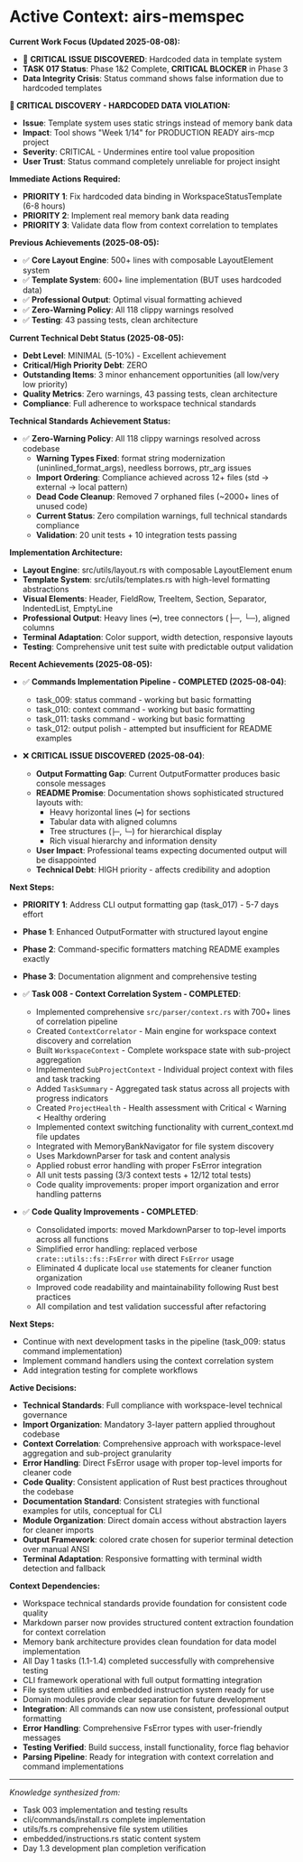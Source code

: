 # Active Context: airs-memspec

**Current Work Focus (Updated 2025-08-08):**
- 🚨 **CRITICAL ISSUE DISCOVERED**: Hardcoded data in template system
- **TASK 017 Status**: Phase 1&2 Complete, **CRITICAL BLOCKER** in Phase 3
- **Data Integrity Crisis**: Status command shows false information due to hardcoded templates

**🔴 CRITICAL DISCOVERY - HARDCODED DATA VIOLATION:**
- **Issue**: Template system uses static strings instead of memory bank data
- **Impact**: Tool shows "Week 1/14" for PRODUCTION READY airs-mcp project
- **Severity**: CRITICAL - Undermines entire tool value proposition
- **User Trust**: Status command completely unreliable for project insight

**Immediate Actions Required:**
- **PRIORITY 1**: Fix hardcoded data binding in WorkspaceStatusTemplate (6-8 hours)
- **PRIORITY 2**: Implement real memory bank data reading 
- **PRIORITY 3**: Validate data flow from context correlation to templates

**Previous Achievements (2025-08-05):**
- ✅ **Core Layout Engine**: 500+ lines with composable LayoutElement system
- ✅ **Template System**: 600+ line implementation (BUT uses hardcoded data)
- ✅ **Professional Output**: Optimal visual formatting achieved
- ✅ **Zero-Warning Policy**: All 118 clippy warnings resolved
- ✅ **Testing**: 43 passing tests, clean architecture

**Current Technical Debt Status (2025-08-05):**
- **Debt Level**: MINIMAL (5-10%) - Excellent achievement
- **Critical/High Priority Debt**: ZERO
- **Outstanding Items**: 3 minor enhancement opportunities (all low/very low priority)
- **Quality Metrics**: Zero warnings, 43 passing tests, clean architecture
- **Compliance**: Full adherence to workspace technical standards

**Technical Standards Achievement Status:**
- ✅ **Zero-Warning Policy**: All 118 clippy warnings resolved across codebase
  - **Warning Types Fixed**: format string modernization (uninlined_format_args), needless borrows, ptr_arg issues
  - **Import Ordering**: Compliance achieved across 12+ files (std → external → local pattern)
  - **Dead Code Cleanup**: Removed 7 orphaned files (~2000+ lines of unused code)
  - **Current Status**: Zero compilation warnings, full technical standards compliance
  - **Validation**: 20 unit tests + 10 integration tests passing

**Implementation Architecture:**
- **Layout Engine**: src/utils/layout.rs with composable LayoutElement enum
- **Template System**: src/utils/templates.rs with high-level formatting abstractions
- **Visual Elements**: Header, FieldRow, TreeItem, Section, Separator, IndentedList, EmptyLine
- **Professional Output**: Heavy lines (━), tree connectors (├─, └─), aligned columns
- **Terminal Adaptation**: Color support, width detection, responsive layouts
- **Testing**: Comprehensive unit test suite with predictable output validation

**Recent Achievements (2025-08-05):**
- ✅ **Commands Implementation Pipeline - COMPLETED (2025-08-04)**:
  - task_009: status command - working but basic formatting
  - task_010: context command - working but basic formatting  
  - task_011: tasks command - working but basic formatting
  - task_012: output polish - attempted but insufficient for README examples

- ❌ **CRITICAL ISSUE DISCOVERED (2025-08-04)**: 
  - **Output Formatting Gap**: Current OutputFormatter produces basic console messages
  - **README Promise**: Documentation shows sophisticated structured layouts with:
    - Heavy horizontal lines (`━`) for sections
    - Tabular data with aligned columns
    - Tree structures (`├─`, `└─`) for hierarchical display
    - Rich visual hierarchy and information density
  - **User Impact**: Professional teams expecting documented output will be disappointed
  - **Technical Debt**: HIGH priority - affects credibility and adoption

**Next Steps:**
- **PRIORITY 1**: Address CLI output formatting gap (task_017) - 5-7 days effort
- **Phase 1**: Enhanced OutputFormatter with structured layout engine
- **Phase 2**: Command-specific formatters matching README examples exactly  
- **Phase 3**: Documentation alignment and comprehensive testing

- ✅ **Task 008 - Context Correlation System - COMPLETED**:
  - Implemented comprehensive `src/parser/context.rs` with 700+ lines of correlation pipeline
  - Created `ContextCorrelator` - Main engine for workspace context discovery and correlation
  - Built `WorkspaceContext` - Complete workspace state with sub-project aggregation
  - Implemented `SubProjectContext` - Individual project context with files and task tracking
  - Added `TaskSummary` - Aggregated task status across all projects with progress indicators
  - Created `ProjectHealth` - Health assessment with Critical < Warning < Healthy ordering
  - Implemented context switching functionality with current_context.md file updates
  - Integrated with MemoryBankNavigator for file system discovery
  - Uses MarkdownParser for task and content analysis
  - Applied robust error handling with proper FsError integration
  - All unit tests passing (3/3 context tests + 12/12 total tests)
  - Code quality improvements: proper import organization and error handling patterns

- ✅ **Code Quality Improvements - COMPLETED**:
  - Consolidated imports: moved MarkdownParser to top-level imports across all functions
  - Simplified error handling: replaced verbose `crate::utils::fs::FsError` with direct `FsError` usage
  - Eliminated 4 duplicate local `use` statements for cleaner function organization
  - Improved code readability and maintainability following Rust best practices
  - All compilation and test validation successful after refactoring

**Next Steps:**
- Continue with next development tasks in the pipeline (task_009: status command implementation)
- Implement command handlers using the context correlation system
- Add integration testing for complete workflows

**Active Decisions:**
- **Technical Standards**: Full compliance with workspace-level technical governance
- **Import Organization**: Mandatory 3-layer pattern applied throughout codebase
- **Context Correlation**: Comprehensive approach with workspace-level aggregation and sub-project granularity
- **Error Handling**: Direct FsError usage with proper top-level imports for cleaner code
- **Code Quality**: Consistent application of Rust best practices throughout the codebase
- **Documentation Standard**: Consistent strategies with functional examples for utils, conceptual for CLI
- **Module Organization**: Direct domain access without abstraction layers for cleaner imports
- **Output Framework**: colored crate chosen for superior terminal detection over manual ANSI
- **Terminal Adaptation**: Responsive formatting with terminal width detection and fallback

**Context Dependencies:**
- Workspace technical standards provide foundation for consistent code quality
- Markdown parser now provides structured content extraction foundation for context correlation
- Memory bank architecture provides clean foundation for data model implementation
- All Day 1 tasks (1.1-1.4) completed successfully with comprehensive testing
- CLI framework operational with full output formatting integration
- File system utilities and embedded instruction system ready for use
- Domain modules provide clear separation for future development
- **Integration**: All commands can now use consistent, professional output formatting
- **Error Handling**: Comprehensive FsError types with user-friendly messages
- **Testing Verified**: Build success, install functionality, force flag behavior
- **Parsing Pipeline**: Ready for integration with context correlation and command implementations

---

*Knowledge synthesized from:*
- Task 003 implementation and testing results
- cli/commands/install.rs complete implementation
- utils/fs.rs comprehensive file system utilities
- embedded/instructions.rs static content system
- Day 1.3 development plan completion verification
